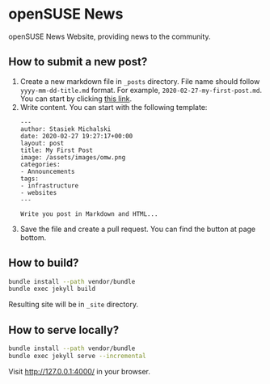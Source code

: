 # openSUSE News

openSUSE News Website, providing news to the community.

## How to submit a new post?

1. Create a new markdown file in `_posts` directory. File name should follow
    `yyyy-mm-dd-title.md` format. For example, `2020-02-27-my-first-post.md`.
    You can start by clicking [this link](https://github.com/openSUSE/news-o-o/new/master/?filename=_posts/2020-02-27-my-first-post.md).
2. Write content. You can start with the following template:
    ```
    ---
    author: Stasiek Michalski
    date: 2020-02-27 19:27:17+00:00
    layout: post
    title: My First Post
    image: /assets/images/omw.png
    categories:
    - Announcements
    tags:
    - infrastructure
    - websites
    ---

    Write you post in Markdown and HTML...

    ```
3. Save the file and create a pull request. You can find the button at page bottom. 

## How to build?

```bash
bundle install --path vendor/bundle
bundle exec jekyll build
```

Resulting site will be in `_site` directory.

## How to serve locally?

```bash
bundle install --path vendor/bundle
bundle exec jekyll serve --incremental
```

Visit <http://127.0.0.1:4000/> in your browser.
